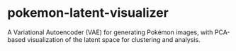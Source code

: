 # pokemon-latent-visualizer
A Variational Autoencoder (VAE) for generating Pokémon images, with PCA-based visualization of the latent space for clustering and analysis.
